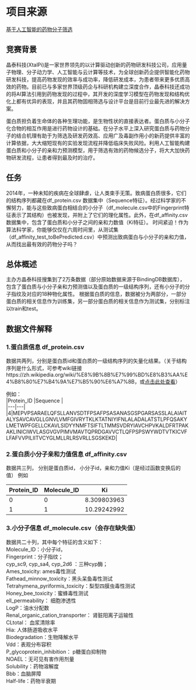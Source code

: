 # 项目来源
[基于人工智能的药物分子筛选](http://www.dcjingsai.com/common/cmpt/%E5%9F%BA%E4%BA%8E%E4%BA%BA%E5%B7%A5%E6%99%BA%E8%83%BD%E7%9A%84%E8%8D%AF%E7%89%A9%E5%88%86%E5%AD%90%E7%AD%9B%E9%80%89_%E7%AB%9E%E8%B5%9B%E4%BF%A1%E6%81%AF.html?slxydc=f0d607)  
## 竞赛背景
晶泰科技(XtalPi)是一家世界领先的以计算驱动创新的药物研发科技公司，应用量子物理、分子动力学、人工智能与云计算等技术，为全球创新药企提供智能化药物研发科技，提高药物发现的效率与成功率，降低研发成本，为患者带来更多优质高效的药物。目前已与多家世界顶级药企与科研机构建立深度合作，晶泰科技还成功的将AI算法引用到药物发现的过程中，其开发的深度学习模型在药物发现和结构优化上都有优异的表现，并且其药物固相筛选与设计平台是目前行业最先进的解决方案。

蛋白质担负着生命体的各种生理功能，是生物性状的直接表达者。蛋白质与小分子化合物的相互作用是进行药物设计的基础。在分子水平上深入研究蛋白质与药物分子的结合机理有助于为筛选及研发药效高、应用广及毒副作用小的新药提供丰富的计算依据，大大缩短现有的实验发现流程并降低临床失败风险。利用人工智能构建蛋白质和小分子的亲和力预测模型，用于筛选有效的药物候选分子，将大大加快药物研发流程，让患者得到最及时的治疗。  
## 任务
2014年，一种未知的疾病在全球肆虐，让人类束手无策。致病蛋白质很多，它们的结构序列都藏在df_protein.csv 数据集中（Sequence特征）。经过科学家的不懈努力，能与这些致病蛋白相结合的小分子（df_molecule.csv中的Fingerprint特征表示了其结构）也被发现，并附上了它们的理化属性。此外，在df_affinity.csv数据集中，包含了蛋白质和小分子之间的亲和力数值（Ki特征）。 时间紧迫！作为算法科学家，你能够仅仅在六周时间里，从测试集（df_affinity_test_toBePredicted.csv）中预测出致病蛋白与小分子的亲和力值，从而找出最有效的药物分子吗？  
## 总体概述
主办方晶泰科技搜集到了2万条数据（部分原始数据来源于BindingDB数据库），包含了蛋白质与小分子亲和力预测值以及蛋白质的一级结构序列，还有小分子的分子指纹及对应的18种物化属性。
根据蛋白质的信息，数据被分为两部分，一部分蛋白质的相关信息作为训练集，另一部分蛋白质的相关信息作为测试集，分别标注以train和test。         
## 数据文件解释  
### 1.蛋白质信息 df_protein.csv

数据共两列，分别是蛋白质id和蛋白质的一级结构序列的矢量化结果。（关于结构序列是什么形式，可参考wiki链接https://zh.wikipedia.org/wiki/%E8%9B%8B%E7%99%BD%E8%B3%AA%E4%B8%80%E7%B4%9A%E7%B5%90%E6%A7%8B，或[点击此处查看](http://www.dcjingsai.com/common/bbs/topicDetails.html?tid=986)）
  
例如：   
|Protein_ID |Sequence |  
|---|---|  
|4|MEPVPSARAELQFSLLANVSDTFPSAFPSASANASGSPGARSASSLALAIAITALYSAVCAVGLLGNVLVMFGIVRYTKLKTATNIYIFNLALADALATSTLPFQSAKYLMETWPFGELLCKAVLSIDYYNMFTSIFTLTMMSVDRYIAVCHPVKALDFRTPAKAKLINICIWVLASGVGVPIMVMAVTQPRDGAVVCTLQFPSPSWYWDTVTKICVFLFAFVVPILIITVCYGLMLLRLRSVRLLSGSKEKD|

### 2.蛋白质小分子亲和力值信息 df_affinity.csv 

数据共三列， 分别是蛋白质id， 小分子id，亲和力值Ki（是经过函数变换后的值）
例如
             
|Protein_ID|Molecule_ID|Ki|  
|---|---|---|  
|0|0|8.309803963|  
|1|1|10.29242992|

### 3.小分子信息 df_molecule.csv（会存在缺失值） 

数据共二十列，其中每个特征的含义如下：  
Molecule_ID：小分子id，  
Fingerprint：分子指纹；  
cyp_sc9, cyp_sa4, cyp_2d6 ：三种cyp酶；  
Ames_toxicity: ames毒性测试  
Fathead_minnow_toxicity：黑头呆鱼毒性测试  
Tetrahymena_pyriformis_toxicity：梨型四膜虫毒性测试  
Honey_bee_toxicity：蜜蜂毒性测试  
ell_permeability： 细胞渗透性  
LogP：油水分配数  
Renal_organic_cation_transporter： 肾脏阳离子运输性  
CLtotal： 血浆清除率  
Hia: 人体肠道吸收水平  
Biodegradation：生物降解水平  
Vdd：表观分布容积  
P_glycoprotein_inhibition： p糖蛋白抑制物  
NOAEL：无可见有害作用剂量  
Solubility：药物溶解度  
Bbb：血脑屏障  
Half-life：药物半衰期